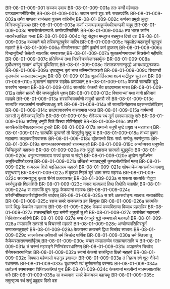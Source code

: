 BR-08-01-009-001  सञ्जय उवाच
BR-08-01-009-001a ततः कर्णो महेष्वासः पाण्डवानामनीकिनीम्
BR-08-01-009-001c जघान समरे शूरः शरैः सन्नतपर्वभिः
BR-08-01-009-002a तथैव पाण्डवा राजंस्तव पुत्रस्य वाहिनीम्
BR-08-01-009-002c कर्णस्य प्रमुखे क्रुद्धा विनिजघ्नुर्महारथाः
BR-08-01-009-003a कर्णो राजन्महाबाहुर्न्यवधीत्पाण्डवीं चमूम्
BR-08-01-009-003c नाराचैरर्करश्म्याभैः कर्मारपरिमार्जितैः
BR-08-01-009-004a तत्र भारत कर्णेन नाराचैस्ताडिता गजाः
BR-08-01-009-004c नेदुः सेदुश्च मम्लुश्च बभ्रमुश्च दिशो दश
BR-08-01-009-005a वध्यमाने बले तस्मिन्सूतपुत्रेण मारिष
BR-08-01-009-005c नकुलोऽभ्यद्रवत्तूर्णं सूतपुत्रं महारणे
BR-08-01-009-006a भीमसेनस्तथा द्रौणिं कुर्वाणं कर्म दुष्करम्
BR-08-01-009-006c विन्दानुविन्दौ कैकेयौ सात्यकिः समवारयत्
BR-08-01-009-007a श्रुतकर्माणमायान्तं चित्रसेनो महीपतिः
BR-08-01-009-007c प्रतिविन्ध्यं तथा चित्रश्चित्रकेतनकार्मुकः
BR-08-01-009-008a दुर्योधनस्तु राजानं धर्मपुत्रं युधिष्ठिरम्
BR-08-01-009-008c संशप्तकगणान्क्रुद्धो अभ्यधावद्धनञ्जयः
BR-08-01-009-009a धृष्टद्युम्नः कृपं चाथ तस्मिन्वीरवरक्षये
BR-08-01-009-009c शिखण्डी कृतवर्माणं समासादयदच्युतम्
BR-08-01-009-010a श्रुतकीर्तिस्तथा शल्यं माद्रीपुत्रः सुतं तव
BR-08-01-009-010c दुःशासनं महाराज सहदेवः प्रतापवान्
BR-08-01-009-011a केकयौ सात्यकिं युद्धे शरवर्षेण भास्वता
BR-08-01-009-011c सात्यकिः केकयौ चैव छादयामास भारत
BR-08-01-009-012a तावेनं भ्रातरौ वीरं जघ्नतुर्हृदये भृशम्
BR-08-01-009-012c विषाणाभ्यां यथा नागौ प्रतिनागं महाहवे
BR-08-01-009-013a शरसम्भिन्नवर्माणौ तावुभौ भ्रातरौ रणे
BR-08-01-009-013c सात्यकिं सत्यकर्माणं राजन्विव्यधतुः शरैः
BR-08-01-009-014a तौ सात्यकिर्महाराज प्रहसन्सर्वतोदिशम्
BR-08-01-009-014c छादयञ्शरवर्षेण वारयामास भारत
BR-08-01-009-015a वार्यमाणौ ततस्तौ तु शैनेयशरवृष्टिभिः
BR-08-01-009-015c शैनेयस्य रथं तूर्णं छादयामासतुः शरैः
BR-08-01-009-016a तयोस्तु धनुषी चित्रे छित्त्वा शौरिर्महाहवे
BR-08-01-009-016c अथ तौ सायकैस्तीक्ष्णैश्छादयामास दुःसहैः
BR-08-01-009-017a अथान्ये धनुषी मृष्टे प्रगृह्य च महाशरान्
BR-08-01-009-017c सात्यकिं पूरयन्तौ तौ चेरतुर्लघु सुष्ठु च
BR-08-01-009-018a ताभ्यां मुक्ता महाबाणाः कङ्कबर्हिणवाससः
BR-08-01-009-018c द्योतयन्तो दिशः सर्वाः सम्पेतुः स्वर्णभूषणाः
BR-08-01-009-019a बाणान्धकारमभवत्तयो राजन्महाहवे
BR-08-01-009-019c अन्योन्यस्य धनुश्चैव चिच्छिदुस्ते महारथाः
BR-08-01-009-020a ततः क्रुद्धो महाराज सात्वतो युद्धदुर्मदः
BR-08-01-009-020c धनुरन्यत्समादाय सज्यं कृत्वा च संयुगे
BR-08-01-009-020e क्षुरप्रेण सुतीक्ष्णेन अनुविन्दशिरोऽहरत्
BR-08-01-009-021a तच्छिरो न्यपतद्भूमौ कुण्डलोत्पीडितं महत्
BR-08-01-009-021c शम्बरस्य शिरो यद्वन्निहतस्य महारणे
BR-08-01-009-021e शोषयन्केकयान्सर्वाञ्जगामाशु वसुन्धराम्
BR-08-01-009-022a तं दृष्ट्वा निहतं शूरं भ्राता तस्य महारथः
BR-08-01-009-022c सज्यमन्यद्धनुः कृत्वा शैनेयं प्रत्यवारयत्
BR-08-01-009-023a स शक्त्या सात्यकिं विद्ध्वा स्वर्णपुङ्खैः शिलाशितैः
BR-08-01-009-023c ननाद बलवन्नादं तिष्ठ तिष्ठेति चाब्रवीत्
BR-08-01-009-024a स सात्यकिं पुनः क्रुद्धः केकयानां महारथः
BR-08-01-009-024c शरैरग्निशिखाकारैर्बाह्वोरुरसि चार्दयत्
BR-08-01-009-025a स शरैः क्षतसर्वाङ्गः सात्वतः सत्त्वकोविदः
BR-08-01-009-025c रराज समरे राजन्सपत्र इव किंशुकः
BR-08-01-009-026a सात्यकिः समरे विद्धः केकयेन महात्मना
BR-08-01-009-026c केकयं पञ्चविंशत्या विव्याध प्रहसन्निव
BR-08-01-009-027a शतचन्द्रचिते गृह्य चर्मणी सुभुजौ तु तौ
BR-08-01-009-027c व्यरोचेतां महारङ्गे निस्त्रिंशवरधारिणौ
BR-08-01-009-027e यथा देवासुरे युद्धे जम्भशक्रौ महाबलौ
BR-08-01-009-028a मण्डलानि ततस्तौ च विचरन्तौ महारणे
BR-08-01-009-028c अन्योन्यमसिभिस्तूर्णं समाजघ्नतुराहवे
BR-08-01-009-029a केकयस्य ततश्चर्म द्विधा चिच्छेद सात्वतः
BR-08-01-009-029c सात्यकेश्च तथैवासौ चर्म चिच्छेद पार्थिवः
BR-08-01-009-030a चर्म च्छित्त्वा तु कैकेयस्तारागणशतैर्वृतम्
BR-08-01-009-030c चचार मण्डलान्येव गतप्रत्यागतानि च
BR-08-01-009-031a तं चरन्तं महारङ्गे निस्त्रिंशवरधारिणम्
BR-08-01-009-031c अपहस्तेन चिच्छेद शैनेयस्त्वरयान्वितः
BR-08-01-009-032a सवर्मा केकयो राजन्द्विधा छिन्नो महाहवे
BR-08-01-009-032c निपपात महेष्वासो वज्रनुन्न इवाचलः
BR-08-01-009-033a तं निहत्य रणे शूरः शैनेयो रथसत्तमः
BR-08-01-009-033c युधामन्यो रथं तूर्णमारुरोह परन्तपः
BR-08-01-009-034a ततोऽन्यं रथमास्थाय विधिवत्कल्पितं पुनः
BR-08-01-009-034c केकयानां महत्सैन्यं व्यधमत्सात्यकिः शरैः
BR-08-01-009-035a सा वध्यमाना समरे केकयस्य महाचमूः
BR-08-01-009-035c तमुत्सृज्य रथं शत्रुं प्रदुद्राव दिशो दश

